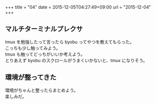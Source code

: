 +++
title = "04"
date = 2015-12-05T04:27:49+09:00
url = "2015-12-04"
+++

マルチターミナルプレクサ
---
tmux を勉強したって言ったら byobu ってやつを教えてもらった。  
こっちも少し触ってみよう。  
tmux も触ってどっちがいいか考えよう。  
とりあえず byobu のスクロールがうまくいかないと、tmux になりそう。

環境が整ってきた
---
環境がちゃんと整ったらまとめよう。  
楽しみだ。
